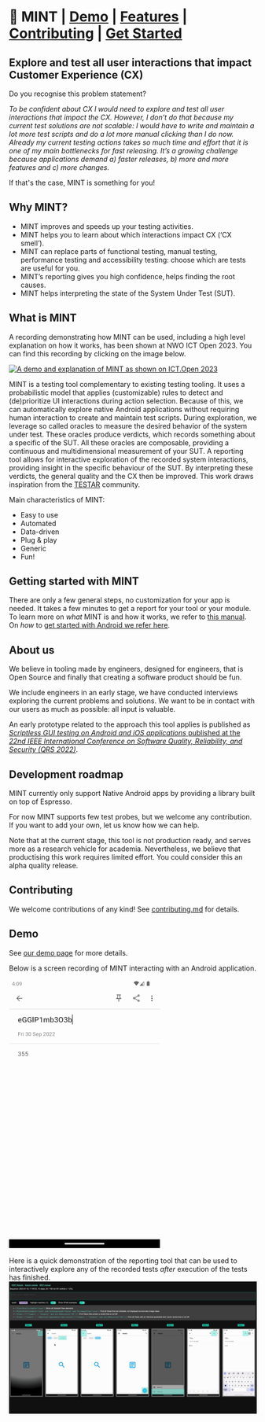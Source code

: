 # 🌿 MINT | [Demo](docs/demo.md) | [Features](docs/manual.md) | [Contributing](docs/contributing.md) | [Get Started](docs/android.md)

## Explore and test all user interactions that impact Customer Experience (CX)
Do you recognise this problem statement?

 _To be confident about CX I would need to explore and test all user interactions that impact the CX. However, I don’t do that because my current test solutions are not scalable: I would have to write and maintain a lot more test scripts and do a lot more manual clicking than I do now. Already my current testing actions takes so much time and effort that it is one of my main bottlenecks for fast releasing.
It’s a growing challenge because applications demand a) faster releases, b) more and more features and c) more changes._

If that's the case, MINT is something for you!

## Why MINT? 
* MINT improves and speeds up your testing activities.
* MINT helps you to learn about which interactions impact CX (‘CX smell’).
* MINT can replace parts of functional testing, manual testing, performance testing and accessibility testing: choose which are tests are useful for you. 
* MINT’s reporting gives you high confidence, helps finding the root causes.  
* MINT helps interpreting the state of the System Under Test (SUT). 

## What is MINT

A recording demonstrating how MINT can be used, including a high level explanation on how it works, has been shown at NWO ICT Open 2023. You can find this recording by clicking on the image below. 

[![A demo and explanation of MINT as shown on ICT.Open 2023](https://img.youtube.com/vi/VbTdEc23yX8/0.jpg)](https://www.youtube.com/watch?v=VbTdEc23yX8)

MINT is a testing tool complementary to existing testing tooling. It uses a probabilistic model that applies (customizable) rules to detect and (de)prioritize UI interactions during action selection. Because of this, we can automatically explore native Android applications without requiring human interaction to create and maintain test scripts. During exploration, we leverage so called oracles to measure the desired behavior of the system under test. These oracles produce verdicts, which records something about a specific of the SUT. All these oracles are composable, providing a continuous and multidimensional measurement of your SUT. A reporting tool allows for interactive exploration of the recorded system interactions, providing insight in the specific behaviour of the SUT. By interpreting these verdicts, the general quality and the CX then be improved. This work draws inspiration from the [TESTAR](https://github.com/TESTARtool/TESTAR_dev) community. 

Main characteristics of MINT:  

* Easy to use 
* Automated
* Data-driven 
* Plug & play 
* Generic 
* Fun! 

## Getting started with MINT
There are only a few general steps, no customization for your app is needed. It takes a few minutes to get a report for your tool or your module. To learn more on _what_ MINT is and how it works, we refer to [this manual](docs/manual.md). On _how_ to [get started with Android we refer here](docs/android.md).

## About us
We believe in tooling made by engineers, designed for engineers, that is Open Source and finally that creating a software product should be fun. 

We include engineers in an early stage, we have conducted interviews exploring the current problems and solutions. We want to be in contact with our users as much as possible: all input is valuable. 

An early prototype related to the approach this tool applies is published as [_Scriptless GUI testing on Android and iOS applications_ published at the _22nd IEEE International Conference on Software Quality, Reliability, and Security (QRS 2022)_](https://doi.org/10.1109/QRS57517.2022.00113).

## Development roadmap
MINT currently only support Native Android apps by providing a library built on top of Espresso. 

For now MINT supports few test probes, but we welcome any contribution. If you want to add your own, let us know how we can help. 

Note that at the current stage, this tool is not production ready, and serves more as a research vehicle for academia. Nevertheless, we believe that productising this work requires limited effort. You could consider this an alpha quality release. 

## Contributing
We welcome contributions of any kind! See [contributing.md](docs/contributing.md) for details. 

## Demo
See [our demo page](docs/demo.md) for more details.

Below is a screen recording of MINT interacting with an Android application. 

![MINT executed on our reference android app](docs/img/MINT-0.2.0-notally-02.gif)

Here is a quick demonstration of the reporting tool that can be used to interactively explore any of the recorded tests _after_ execution of the tests has finished. 
![A recording of the MINT reporting tool](docs/img/MINT-0.2.0-notally-report.gif)
